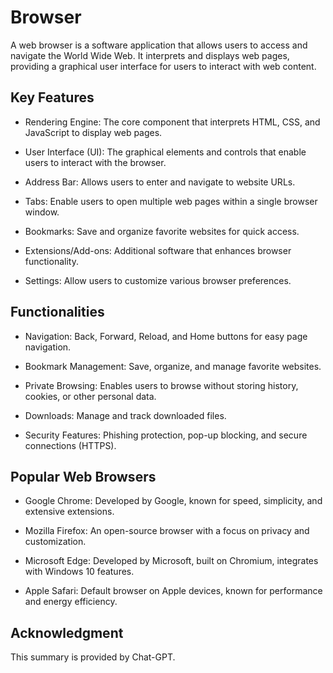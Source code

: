 # Browser

A web browser is a software application that allows users to access and navigate the World Wide Web. It interprets and displays web pages, providing a graphical user interface for users to interact with web content.

## Key Features

-   Rendering Engine: The core component that interprets HTML, CSS, and JavaScript to display web pages.

-   User Interface (UI): The graphical elements and controls that enable users to interact with the browser.

-   Address Bar: Allows users to enter and navigate to website URLs.

-   Tabs: Enable users to open multiple web pages within a single browser window.

-   Bookmarks: Save and organize favorite websites for quick access.

-   Extensions/Add-ons: Additional software that enhances browser functionality.

-   Settings: Allow users to customize various browser preferences.

## Functionalities

-   Navigation: Back, Forward, Reload, and Home buttons for easy page navigation.

-   Bookmark Management: Save, organize, and manage favorite websites.

-   Private Browsing: Enables users to browse without storing history, cookies, or other personal data.

-   Downloads: Manage and track downloaded files.

-   Security Features: Phishing protection, pop-up blocking, and secure connections (HTTPS).

## Popular Web Browsers

-   Google Chrome: Developed by Google, known for speed, simplicity, and extensive extensions.

-   Mozilla Firefox: An open-source browser with a focus on privacy and customization.

-   Microsoft Edge: Developed by Microsoft, built on Chromium, integrates with Windows 10 features.

-   Apple Safari: Default browser on Apple devices, known for performance and energy efficiency.

## Acknowledgment

This summary is provided by Chat-GPT.
